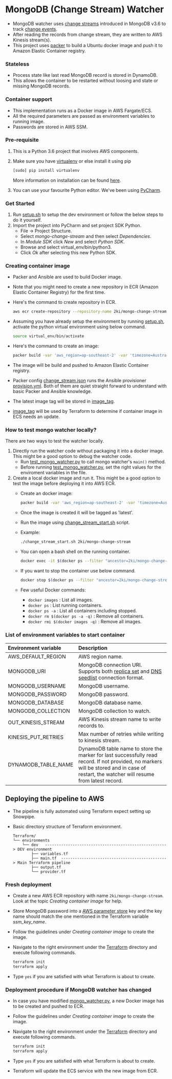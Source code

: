 # MongoDB (Change Stream) Watcher

*   MongoDB watcher uses [change streams](https://docs.mongodb.com/manual/changeStreams/) introduced in MongoDB v3.6 to track [change events](https://docs.mongodb.com/manual/reference/change-events/).
*   After reading the records from change stream, they are written to AWS Kinesis stream(s).
*   This project uses [packer](https://www.packer.io) to build a Ubuntu docker image and push it to Amazon Elastic Container registry.

### Stateless

*   Process state like last read MongoDB record is stored in DynamoDB.
*   This allows the container to be restarted without loosing and state or missing MongoDB records.

### Container support

*   This implementation runs as a Docker image in AWS Fargate/ECS.
*   All the required parameters are passed as environment variables to running image.
*   Passwords are stored in AWS SSM.

### Pre-requisite

1.   This is a Python 3.6 project that involves AWS components.
1.   Make sure you have [virtualenv](https://virtualenv.pypa.io/en/stable/) or else install it using pip

     ```bash
     [sudo] pip install virtualenv
     ```

     More information on installation can be found [here](https://virtualenv.pypa.io/en/stable/installation/).
1.   You can use your favourite Python editor. We've been using [PyCharm](https://www.jetbrains.com/pycharm/specials/pycharm/pycharm.html).

### Get Started

1.   Run [setup.sh](./setup.sh) to setup the dev environment or follow the below steps to do it yourself.
1.   Import the project into PyCharm and set project SDK Python.
     -   File -> Project Structure.
     -   Select *mongo-change-stream* and then select *Dependencies*.
     -   In *Module SDK* click *New* and select *Python SDK*.
     -   Browse and select virtual_env/bin/python3.
     -   Click *Ok* after selecting this new Python SDK.

### Creating container image

*   Packer and Ansible are used to build Docker image.
*   Note that you might need to create a new repository in ECR (Amazon Elastic Container Registry) for the first time.
*   Here's the command to create repository in ECR.

    ```bash
    aws ecr create-repository --repository-name 2ki/mongo-change-stream --profile default
    ````

*   Assuming you have already setup the environment by running [setup.sh](./setup.sh), activate the python virtual environment using below command.

    ```bash
    source virtual_env/bin/activate
    ```
*   Here's the command to create an image:

    ```bash
    packer build -var 'aws_region=ap-southeast-2' -var 'timezone=Australia/ACT' -var 'aws_account_id=111111111111' change_stream.json
    ```

*   The image will be build and pushed to Amazon Elastic Container registry.
*   Packer config [change_stream.json](./packer/change_stream.json) runs the Ansible provisioner [provision.yml](./packer/provision.yml). Both of them are quiet straight forward to understand with basic Packer and Ansible knowledge.
*   The latest image tag will be stored in [image_tag](./packer/image_tag).
*   [image_tag](./packer/image_tag) will be used by Terraform to determine if container image in ECS needs an update.


### How to test mongo watcher locally?

There are two ways to test the watcher locally.

1.   Directly run the watcher code without packaging it into a docker image.
     This might be a good option to debug the watcher code.
     - Run [test_mongo_watcher.py](./test_mongo_watcher.py) to call mongo watcher's `main()` method.
     - Before running [test_mongo_watcher.py](./test_mongo_watcher.py), set the right values for the enviroment variables in the file.
1.   Create a local docker image and run it.
     This might be a good option to test the image before deploying it into AWS ECR.
     -   Create an docker image:
    
         ```bash
         packer build -var 'aws_region=ap-southeast-2' -var 'timezone=Australia/ACT' change_stream_local.json
         ```
     -   Once the image is created it will be tagged as 'latest'.
     -   Run the image using [change_stream_start.sh](./packer/change_stream_start.sh) script.
     -   Example:

         ```bash
         ./change_stream_start.sh 2ki/mongo-change-stream
         ```
     -   You can open a bash shell on the running container.

         ```bash
         docker exec -it $(docker ps --filter "ancestor=2ki/mongo-change-stream" -q) bash
         ```
     -   If you want to stop the container use below command.

         ```bash
         docker stop $(docker ps --filter "ancestor=2ki/mongo-change-stream" -q)
         ```
     -   Few useful Docker commands:
         -   ```docker images``` : List all images.
         -   ```docker ps``` : List running containers.
         -   ```docker ps -a``` : List all containers including stopped.
         -   ```docker rm $(docker ps -a -q)``` : Remove all containers.
         -   ```docker rmi $(docker images -q)``` : Remove all images.

### List of environment variables to start container

| Environment variable | Description                                                  |
| :------------------- | :----------------------------------------------------------- |
| AWS_DEFAULT_REGION   | AWS region name.                                             |
| MONGODB_URI          | MongoDB connection URI. Supports both [replica set][rsurl] and [DNS seedlist][rsurl] connection format. |
| MONGODB_USERNAME     | MongoDB username.                                            |
| MONGODB_PASSWORD     | MongoDB password.                                            |
| MONGODB_DATABASE     | MongoDB database name.                                       |
| MONGODB_COLLECTION   | MongoDB collection to watch.                                 |
| OUT_KINESIS_STREAM   | AWS Kinesis stream name to write records to.                 |
| KINESIS_PUT_RETRIES  | Max number of retries while writing to kinesis stream.       |
| DYNAMODB_TABLE_NAME  | DynamoDB table name to store the marker for last successfully read record. If not provided, no markers will be stored and in case of restart, the watcher will resume from latest record. |

## Deploying the pipeline to AWS

-   The pipeline is fully automated using Terraform expect setting up Snowpipe.
-   Basic directory structure of Terraform environment.

    ```
    Terraform/
    └── environments
        └── dev   -----------------------------------------------------> DEV environment
            ├── variables.tf
            ├── main.tf  ----------------------------------------------> Main Terraform pipeline
            ├── output.tf
            └── provider.tf
    ```
### Fresh deployment

-   Create a new AWS ECR repository with name `2ki/mongo-change-stream`. Look at the topic *Creating container image* for help.
-   Store MongoDB password into a [AWS parameter store][pstore] key and the key name should match the one mentioned in the Terraform variable *ssm_key_name*.
-   Follow the guidelines under *Creating container image* to create the image.
-   Navigate to the right environment under the [Terraform](./Terraform/environments) directory and execute following commands.

    ```bash
    terraform init
    terraform apply
    ```
-   Type `yes` if you are satisfied with what Terraform is about to create.

### Deployment procedure if MongoDB watcher has changed

-   In case you have modified [mongo_watcher.py](./mongo_watcher.py), a new Docker image has to be created and pushed to ECR.
-   Follow the guidelines under *Creating container image* to create the image.
-   Navigate to the right environment under the [Terraform](./Terraform/environments) directory and execute following commands.

    ```bash
    terraform init
    terraform apply
    ```
-   Type `yes` if you are satisfied with what Terraform is about to create.
-   Terraform will update the ECS service with the new image from ECR.


[pstore]: https://docs.aws.amazon.com/systems-manager/latest/userguide/systems-manager-parameter-store.html
[rsurl]: https://docs.mongodb.com/manual/reference/connection-string/
